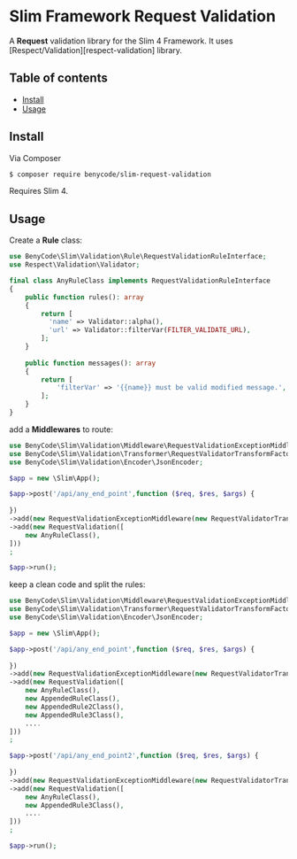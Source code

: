 # Slim Framework Request Validation

A **Request** validation library for the Slim 4 Framework. It uses [Respect/Validation][respect-validation] library.

## Table of contents

- [Install](#install)
- [Usage](#usage)

## Install

Via Composer

``` bash
$ composer require benycode/slim-request-validation
```

Requires Slim 4.

## Usage

Create a **Rule** class:

```php
use BenyCode\Slim\Validation\Rule\RequestValidationRuleInterface;
use Respect\Validation\Validator;

final class AnyRuleClass implements RequestValidationRuleInterface
{
    public function rules(): array
    {
        return [
          'name' => Validator::alpha(),
          'url' => Validator::filterVar(FILTER_VALIDATE_URL),
        ];
    }
    
    public function messages(): array
    {
        return [
            'filterVar' => '{{name}} must be valid modified message.',
        ];
    }
}
```

add a **Middlewares** to route:

```php
use BenyCode\Slim\Validation\Middleware\RequestValidationExceptionMiddleware;
use BenyCode\Slim\Validation\Transformer\RequestValidatorTransformFactory;
use BenyCode\Slim\Validation\Encoder\JsonEncoder;

$app = new \Slim\App();

$app->post('/api/any_end_point',function ($req, $res, $args) {
 
})
->add(new RequestValidationExceptionMiddleware(new RequestValidatorTransformFactory(), new JsonEncoder()))
->add(new RequestValidation([
	new AnyRuleClass(),
]))	
;

$app->run();
```

keep a clean code and split the rules:

```php
use BenyCode\Slim\Validation\Middleware\RequestValidationExceptionMiddleware;
use BenyCode\Slim\Validation\Transformer\RequestValidatorTransformFactory;
use BenyCode\Slim\Validation\Encoder\JsonEncoder;

$app = new \Slim\App();

$app->post('/api/any_end_point',function ($req, $res, $args) {
 
})
->add(new RequestValidationExceptionMiddleware(new RequestValidatorTransformFactory(), new JsonEncoder()))
->add(new RequestValidation([
	new AnyRuleClass(),
	new AppendedRuleClass(),
	new AppendedRule2Class(),
	new AppendedRule3Class(),
	....
]))	
;

$app->post('/api/any_end_point2',function ($req, $res, $args) {
 
})
->add(new RequestValidationExceptionMiddleware(new RequestValidatorTransformFactory(), new JsonEncoder()))
->add(new RequestValidation([
	new AnyRuleClass(),
	new AppendedRule3Class(),
	....
]))	
;

$app->run();
```
